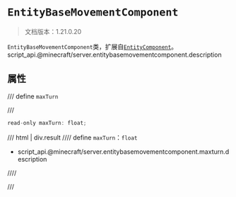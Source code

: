 # `EntityBaseMovementComponent`

> 文档版本：1.21.0.20

`EntityBaseMovementComponent`类，扩展自[`EntityComponent`](./entitycomponent.md)。script_api.@minecraft/server.entitybasemovementcomponent.description

## 属性

/// define
`maxTurn`


///

```js
read-only maxTurn: float;
```

/// html | div.result
//// define
`maxTurn`：`float`

- script_api.@minecraft/server.entitybasemovementcomponent.maxturn.description


////

///

